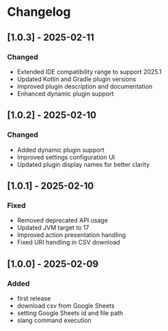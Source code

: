 # Changelog

## [1.0.3] - 2025-02-11
### Changed
- Extended IDE compatibility range to support 2025.1
- Updated Kotlin and Gradle plugin versions
- Improved plugin description and documentation
- Enhanced dynamic plugin support

## [1.0.2] - 2025-02-10
### Changed
- Added dynamic plugin support
- Improved settings configuration UI
- Updated plugin display names for better clarity

## [1.0.1] - 2025-02-10
### Fixed
- Removed deprecated API usage
- Updated JVM target to 17
- Improved action presentation handling
- Fixed URI handling in CSV download

## [1.0.0] - 2025-02-09
### Added
- first release
- download csv from Google Sheets
- setting Google Sheets id and file path
- slang command execution
